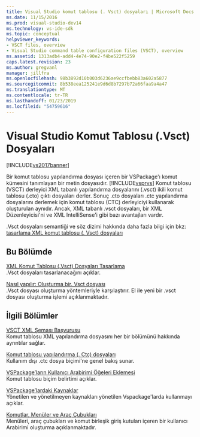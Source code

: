 ```yaml
---
title: Visual Studio komut tablosu (. Vsct) dosyaları | Microsoft Docs
ms.date: 11/15/2016
ms.prod: visual-studio-dev14
ms.technology: vs-ide-sdk
ms.topic: conceptual
helpviewer_keywords:
- VSCT files, overview
- Visual Studio command table configuration files (VSCT), overview
ms.assetid: 1313adb4-add4-4e74-90e2-f4be522f5259
caps.latest.revision: 23
ms.author: gregvanl
manager: jillfra
ms.openlocfilehash: 98b3892d10b003d6236ae9ccfbebb83a602a5877
ms.sourcegitcommit: 8b538eea125241e9d6d8b7297b72a66faa9a4a47
ms.translationtype: MT
ms.contentlocale: tr-TR
ms.lasthandoff: 01/23/2019
ms.locfileid: "54759616"
---
```

# <a name="visual-studio-command-table-vsct-files"></a>Visual Studio Komut Tablosu (.Vsct) Dosyaları
[!INCLUDE[vs2017banner](../../includes/vs2017banner.md)]

Bir komut tablosu yapılandırma dosyası içeren bir VSPackage'ı komut kümesini tanımlayan bir metin dosyasıdır. [!INCLUDE[vsprvs](../../includes/vsprvs-md.md)] Komut tablosu (VSCT) derleyici XML tabanlı yapılandırma dosyalarını (.vsct) ikili komut tablosu (.cto) çıktı dosyaları derler. Sonuç .cto dosyaları .ctc yapılandırma dosyalarını derlemek için komut tablosu (CTC) derleyiciyi kullanarak oluşturulan aynıdır. Ancak, XML tabanlı .vsct dosyaları, bir XML Düzenleyicisi'ni ve XML IntelliSense'i gibi bazı avantajları vardır.  
  
 .Vsct dosyaları semantiği ve söz dizimi hakkında daha fazla bilgi için bkz: [tasarlama XML komut tablosu (. Vsct) dosyaları](../../extensibility/internals/designing-xml-command-table-dot-vsct-files.md)  
  
## <a name="in-this-section"></a>Bu Bölümde  
 [XML Komut Tablosu (.Vsct) Dosyaları Tasarlama](../../extensibility/internals/designing-xml-command-table-dot-vsct-files.md)  
 .Vsct dosyaları tasarlanacağını açıklar.  
  
 [Nasıl yapılır: Oluşturma bir. Vsct dosyası](../../extensibility/internals/how-to-create-a-dot-vsct-file.md)  
 .Vsct dosyası oluşturma yöntemleriyle karşılaştırır. El ile yeni bir .vsct dosyası oluşturma işlemi açıklanmaktadır.  
  
## <a name="related-sections"></a>İlgili Bölümler  
 [VSCT XML Şeması Başvurusu](../../extensibility/vsct-xml-schema-reference.md)  
 Komut tablosu XML yapılandırma dosyasını her bir bölümünü hakkında ayrıntılar sağlar.  
  
 [Komut tablosu yapılandırma (. Ctc) dosyaları](http://msdn.microsoft.com/3413dda1-f372-4669-bcf0-c64d3463842c)  
 Kullanım dışı .ctc dosya biçimi'ne genel bakış sunar.  
  
 [VSPackage’ların Kullanıcı Arabirimi Öğeleri Eklemesi](../../extensibility/internals/how-vspackages-add-user-interface-elements.md)  
 Komut tablosu biçim belirtimi açıklar.  
  
 [VSPackage’lardaki Kaynaklar](../../extensibility/internals/resources-in-vspackages.md)  
 Yönetilen ve yönetilmeyen kaynakları yönetilen Vspackage'larda kullanmayı açıklar.  
  
 [Komutlar, Menüler ve Araç Çubukları](../../extensibility/internals/commands-menus-and-toolbars.md)  
 Menüleri, araç çubukları ve komut birleşik giriş kutuları içeren bir kullanıcı Arabirimi oluşturma açıklanmaktadır.
